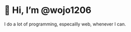 # 👋 Hi, I’m @wojo1206

I do a lot of programming, especailly web, whenever I can. 

<!---
wojo1206/wojo1206 is a ✨ special ✨ repository because its `README.md` (this file) appears on your GitHub profile.
You can click the Preview link to take a look at your changes.
--->
